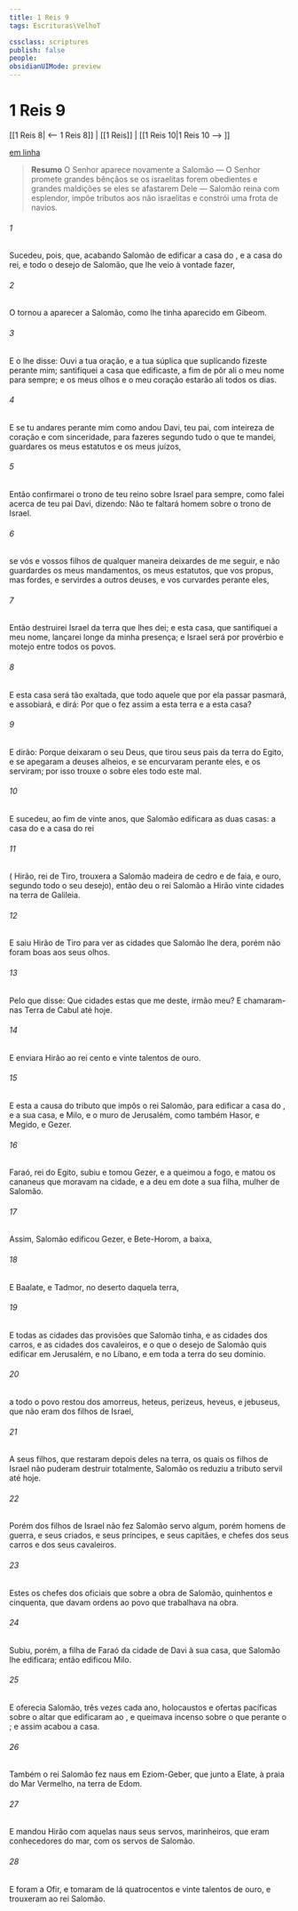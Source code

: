 ```yaml
---
title: 1 Reis 9
tags: Escrituras\VelhoT

cssclass: scriptures
publish: false
people:
obsidianUIMode: preview
---
```


# 1 Reis 9
[[1 Reis 8| <-- 1 Reis 8]] | [[1 Reis]] | [[1 Reis 10|1 Reis 10 --> ]]

[em linha](https://churchofjesuschrist.org/study/scriptures/ot/1-kgs/9?lang=por)

> __Resumo__
O Senhor aparece novamente a Salomão — O Senhor promete grandes bênçãos se os israelitas forem obedientes e grandes maldições se eles se afastarem Dele — Salomão reina com esplendor, impõe tributos aos não israelitas e constrói uma frota de navios.

###### 1 
Sucedeu, pois, que, acabando Salomão de edificar a casa do , e a casa do rei, e todo o desejo de Salomão, que lhe veio à vontade fazer,

###### 2 
O  tornou a aparecer a Salomão, como lhe tinha aparecido em Gibeom.

###### 3 
E o  lhe disse: Ouvi a tua oração, e a tua súplica que suplicando fizeste perante mim; santifiquei a casa que edificaste, a fim de pôr ali o meu nome para sempre; e os meus olhos e o meu coração estarão ali todos os dias.

###### 4 
E se tu andares perante mim como andou Davi, teu pai, com inteireza de coração e com sinceridade, para fazeres segundo tudo o que te mandei,  guardares os meus estatutos e os meus juízos,

###### 5 
Então confirmarei o trono de teu reino sobre Israel para sempre, como falei acerca de teu pai Davi, dizendo: Não te faltará homem sobre o trono de Israel.

###### 6 
 se vós e vossos filhos de qualquer maneira deixardes de me seguir, e não guardardes os meus mandamentos,  os meus estatutos, que vos propus, mas fordes, e servirdes a outros deuses, e vos curvardes perante eles,

###### 7 
Então destruirei Israel da terra que lhes dei; e esta casa, que santifiquei a meu nome, lançarei longe da minha presença; e Israel será por provérbio e motejo entre todos os povos.

###### 8 
E esta casa será tão exaltada, que todo aquele que por ela passar pasmará, e assobiará, e dirá: Por que o  fez assim a esta terra e a esta casa?

###### 9 
E dirão: Porque deixaram o  seu Deus, que tirou seus pais da terra do Egito, e se apegaram a deuses alheios, e se encurvaram perante eles, e os serviram; por isso trouxe o  sobre eles todo este mal.

###### 10 
E sucedeu, ao fim de vinte anos, que Salomão edificara as duas casas: a casa do  e a casa do rei

###### 11 
( Hirão, rei de Tiro, trouxera a Salomão madeira de cedro e de faia, e ouro, segundo todo o seu desejo), então deu o rei Salomão a Hirão vinte cidades na terra de Galileia.

###### 12 
E saiu Hirão de Tiro para ver as cidades que Salomão lhe dera, porém não foram boas aos seus olhos.

###### 13 
Pelo que disse: Que cidades  estas que me deste, irmão meu? E chamaram-nas Terra de Cabul até hoje.

###### 14 
E enviara Hirão ao rei cento e vinte talentos de ouro.

###### 15 
E esta  a causa do tributo que impôs o rei Salomão, para edificar a casa do , e a sua casa, e Milo, e o muro de Jerusalém, como também Hasor, e Megido, e Gezer.

###### 16 
 Faraó, rei do Egito, subiu e tomou Gezer, e a queimou a fogo, e matou os cananeus que moravam na cidade, e a deu em dote a sua filha, mulher de Salomão.

###### 17 
Assim, Salomão edificou Gezer, e Bete-Horom, a baixa,

###### 18 
E Baalate, e Tadmor, no deserto daquela terra,

###### 19 
E todas as cidades das provisões que Salomão tinha, e as cidades dos carros, e as cidades dos cavaleiros, e o que o desejo de Salomão quis edificar em Jerusalém, e no Líbano, e em toda a terra do seu domínio.

###### 20 
 a todo o povo  restou dos amorreus, heteus, perizeus, heveus, e jebuseus,  que não eram dos filhos de Israel,

###### 21 
A seus filhos, que restaram depois deles na terra, os quais os filhos de Israel não puderam destruir totalmente, Salomão os reduziu a tributo servil até hoje.

###### 22 
Porém dos filhos de Israel não fez Salomão servo algum, porém  homens de guerra, e seus criados, e seus príncipes, e seus capitães, e chefes dos seus carros e dos seus cavaleiros.

###### 23 
Estes  os chefes dos oficiais que  sobre a obra de Salomão, quinhentos e cinquenta, que davam ordens ao povo que trabalhava na obra.

###### 24 
Subiu, porém, a filha de Faraó da cidade de Davi à sua casa, que Salomão lhe edificara; então edificou Milo.

###### 25 
E oferecia Salomão, três vezes cada ano, holocaustos e ofertas pacíficas sobre o altar que edificaram ao , e queimava incenso sobre o que  perante o ; e assim acabou a casa.

###### 26 
Também o rei Salomão fez naus em Eziom-Geber, que  junto a Elate, à praia do Mar Vermelho, na terra de Edom.

###### 27 
E mandou Hirão com aquelas naus seus servos, marinheiros, que eram conhecedores do mar, com os servos de Salomão.

###### 28 
E foram a Ofir, e tomaram de lá quatrocentos e vinte talentos de ouro, e  trouxeram ao rei Salomão.

